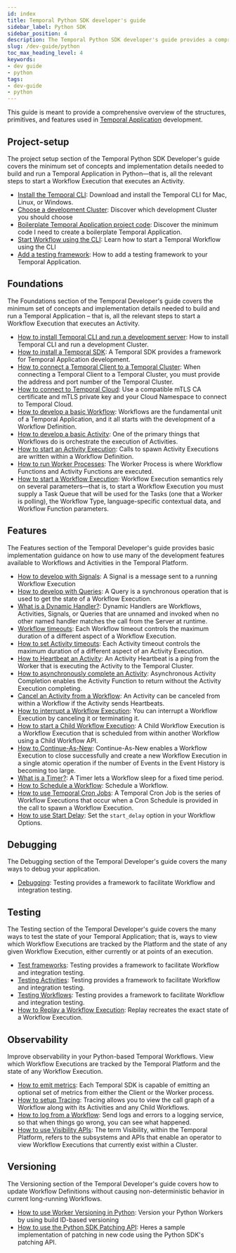 ```yaml
---
id: index
title: Temporal Python SDK developer's guide
sidebar_label: Python SDK
sidebar_position: 4
description: The Temporal Python SDK developer's guide provides a comprehensive overview of the structures, primitives, and features used in Temporal Application development.
slug: /dev-guide/python
toc_max_heading_level: 4
keywords:
- dev guide
- python
tags:
- dev-guide
- python
---
```


<!-- THIS FILE IS GENERATED. DO NOT EDIT THIS FILE DIRECTLY -->

This guide is meant to provide a comprehensive overview of the structures, primitives, and features used in [Temporal Application](/temporal#temporal-application) development.

## Project-setup

The project setup section of the Temporal Python SDK Developer's guide covers the minimum set of concepts and implementation details needed to build and run a Temporal Application in Python—that is, all the relevant steps to start a Workflow Execution that executes an Activity.

- [Install the Temporal CLI](/dev-guide/python/project-setup#install-cli): Download and install the Temporal CLI for Mac, Linux, or Windows.
- [Choose a development Cluster](/dev-guide/python/project-setup#choose-dev-cluster): Discover which development Cluster you should choose
- [Boilerplate Temporal Application project code](/dev-guide/python/project-setup#boilerplate-project): Discover the minimum code I need to create a boilerplate Temporal Application.
- [Start Workflow using the CLI](/dev-guide/python/project-setup#start-workflow): Learn how to start a Temporal Workflow using the CLI
- [Add a testing framework](/dev-guide/python/project-setup#test-framework): How to add a testing framework to your Temporal Application.

## Foundations

The Foundations section of the Temporal Developer's guide covers the minimum set of concepts and implementation details needed to build and run a Temporal Application – that is, all the relevant steps to start a Workflow Execution that executes an Activity.

- [How to install Temporal CLI and run a development server](/dev-guide/typescript/foundations#run-a-development-server): How to install Temporal CLI and run a development Cluster.
- [How to install a Temporal SDK](/dev-guide/python/foundations#install-a-temporal-sdk): A Temporal SDK provides a framework for Temporal Application development.
- [How to connect a Temporal Client to a Temporal Cluster](/dev-guide/python/foundations#connect-to-a-dev-cluster): When connecting a Temporal Client to a Temporal Cluster, you must provide the address and port number of the Temporal Cluster.
- [How to connect to Temporal Cloud](/dev-guide/python/foundations#connect-to-temporal-cloud): Use a compatible mTLS CA certificate and mTLS private key and your Cloud Namespace to connect to Temporal Cloud.
- [How to develop a basic Workflow](/dev-guide/python/foundations#develop-workflows): Workflows are the fundamental unit of a Temporal Application, and it all starts with the development of a Workflow Definition.
- [How to develop a basic Activity](/dev-guide/python/foundations#develop-activities): One of the primary things that Workflows do is orchestrate the execution of Activities.
- [How to start an Activity Execution](/dev-guide/python/foundations#activity-execution): Calls to spawn Activity Executions are written within a Workflow Definition.
- [How to run Worker Processes](/dev-guide/python/foundations#run-a-dev-worker): The Worker Process is where Workflow Functions and Activity Functions are executed.
- [How to start a Workflow Execution](/dev-guide/python/foundations#start-workflow-execution): Workflow Execution semantics rely on several parameters—that is, to start a Workflow Execution you must supply a Task Queue that will be used for the Tasks (one that a Worker is polling), the Workflow Type, language-specific contextual data, and Workflow Function parameters.

## Features

The Features section of the Temporal Developer's guide provides basic implementation guidance on how to use many of the development features available to Workflows and Activities in the Temporal Platform.

- [How to develop with Signals](/dev-guide/python/features#signals): A Signal is a message sent to a running Workflow Execution
- [How to develop with Queries](/dev-guide/python/features#queries): A Query is a synchronous operation that is used to get the state of a Workflow Execution.
- [What is a Dynamic Handler?](/dev-guide/python/features#dynamic-handler): Dynamic Handlers are Workflows, Activities, Signals, or Queries that are unnamed and invoked when no other named handler matches the call from the Server at runtime.
- [Workflow timeouts](/dev-guide/python/features#workflow-timeouts): Each Workflow timeout controls the maximum duration of a different aspect of a Workflow Execution.
- [How to set Activity timeouts](/dev-guide/python/features#activity-timeouts): Each Activity timeout controls the maximum duration of a different aspect of an Activity Execution.
- [How to Heartbeat an Activity](/dev-guide/python/features#activity-heartbeats): An Activity Heartbeat is a ping from the Worker that is executing the Activity to the Temporal Cluster.
- [How to asynchronously complete an Activity](/dev-guide/python/features#asynchronous-activity-completion): Asynchronous Activity Completion enables the Activity Function to return without the Activity Execution completing.
- [Cancel an Activity from a Workflow](/dev-guide/python/features#cancel-an-activity): An Activity can be canceled from within a Workflow if the Activity sends Heartbeats.
- [How to interrupt a Workflow Execution](/dev-guide/python/features#interrupt-a-workflow-execution): You can interrupt a Workflow Execution by canceling it or terminating it.
- [How to start a Child Workflow Execution](/dev-guide/python/features#child-workflows): A Child Workflow Execution is a Workflow Execution that is scheduled from within another Workflow using a Child Workflow API.
- [How to Continue-As-New](/dev-guide/python/features#continue-as-new): Continue-As-New enables a Workflow Execution to close successfully and create a new Workflow Execution in a single atomic operation if the number of Events in the Event History is becoming too large.
- [What is a Timer?](/dev-guide/python/features#timers): A Timer lets a Workflow sleep for a fixed time period.
- [How to Schedule a Workflow](/dev-guide/python/features#schedule-a-workflow): Schedule a Workflow.
- [How to use Temporal Cron Jobs](/dev-guide/python/features#temporal-cron-jobs): A Temporal Cron Job is the series of Workflow Executions that occur when a Cron Schedule is provided in the call to spawn a Workflow Execution.
- [How to use Start Delay](/dev-guide/python/features#start-delay): Set the `start_delay` option in your Workflow Options.

## Debugging

The Debugging section of the Temporal Developer's guide covers the many ways to debug your application.

- [Debugging](/dev-guide/python/debugging#debug): Testing provides a framework to facilitate Workflow and integration testing.

## Testing

The Testing section of the Temporal Developer's guide covers the many ways to test the state of your Temporal Application; that is, ways to view which Workflow Executions are tracked by the Platform and the state of any given Workflow Execution, either currently or at points of an execution.

- [Test frameworks](/dev-guide/python/testing#test-frameworks): Testing provides a framework to facilitate Workflow and integration testing.
- [Testing Activities](/dev-guide/python/testing#test-activities): Testing provides a framework to facilitate Workflow and integration testing.
- [Testing Workflows](/dev-guide/python/testing#test-workflows): Testing provides a framework to facilitate Workflow and integration testing.
- [How to Replay a Workflow Execution](/dev-guide/python/testing#replay): Replay recreates the exact state of a Workflow Execution.

## Observability

Improve observability in your Python-based Temporal Workflows. View which Workflow Executions are tracked by the Temporal Platform and the state of any Workflow Execution.

- [How to emit metrics](/dev-guide/python/observability#metrics): Each Temporal SDK is capable of emitting an optional set of metrics from either the Client or the Worker process.
- [How to setup Tracing](/dev-guide/python/observability#tracing): Tracing allows you to view the call graph of a Workflow along with its Activities and any Child Workflows.
- [How to log from a Workflow](/dev-guide/python/observability#logging): Send logs and errors to a logging service, so that when things go wrong, you can see what happened.
- [How to use Visibility APIs](/dev-guide/python/observability#visibility): The term Visibility, within the Temporal Platform, refers to the subsystems and APIs that enable an operator to view Workflow Executions that currently exist within a Cluster.

## Versioning

The Versioning section of the Temporal Developer's guide covers how to update Workflow Definitions without causing non-deterministic behavior in current long-running Workflows.

- [How to use Worker Versioning in Python](/dev-guide/python/versioning#worker-versioning): Version your Python Workers by using build ID-based versioning
- [How to use the Python SDK Patching API](/dev-guide/python/versioning#python-sdk-patching-api): Heres a sample implementation of patching in new code using the Python SDK's patching API.
